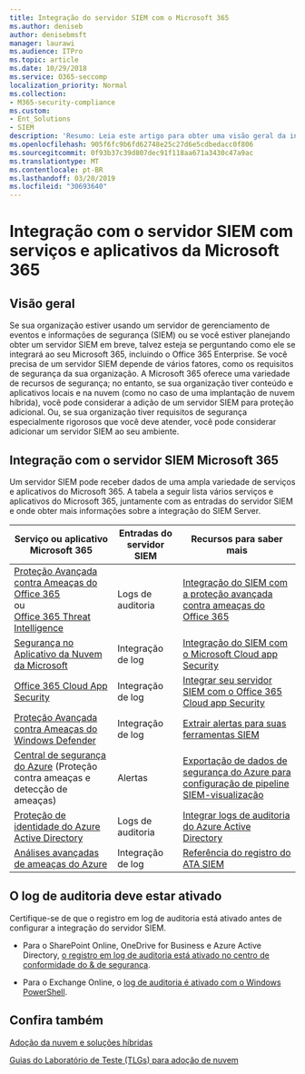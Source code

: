 ```yaml
---
title: Integração do servidor SIEM com o Microsoft 365
ms.author: deniseb
author: denisebmsft
manager: laurawi
ms.audience: ITPro
ms.topic: article
ms.date: 10/29/2018
ms.service: O365-seccomp
localization_priority: Normal
ms.collection:
- M365-security-compliance
ms.custom:
- Ent_Solutions
- SIEM
description: 'Resumo: Leia este artigo para obter uma visão geral da integração do SIEM Server com o Microsoft 365.'
ms.openlocfilehash: 905f6fc9b6fd62748e25c27d6e5cdbedacc0f806
ms.sourcegitcommit: 0f93b37c39d807dec91f118aa671a3430c47a9ac
ms.translationtype: MT
ms.contentlocale: pt-BR
ms.lasthandoff: 03/20/2019
ms.locfileid: "30693640"
---
```

# <a name="siem-server-integration-with-microsoft-365-services-and-applications"></a>Integração com o servidor SIEM com serviços e aplicativos da Microsoft 365

## <a name="overview"></a>Visão geral

Se sua organização estiver usando um servidor de gerenciamento de eventos e informações de segurança (SIEM) ou se você estiver planejando obter um servidor SIEM em breve, talvez esteja se perguntando como ele se integrará ao seu Microsoft 365, incluindo o Office 365 Enterprise. Se você precisa de um servidor SIEM depende de vários fatores, como os requisitos de segurança da sua organização. A Microsoft 365 oferece uma variedade de recursos de segurança; no entanto, se sua organização tiver conteúdo e aplicativos locais e na nuvem (como no caso de uma implantação de nuvem híbrida), você pode considerar a adição de um servidor SIEM para proteção adicional. Ou, se sua organização tiver requisitos de segurança especialmente rigorosos que você deve atender, você pode considerar adicionar um servidor SIEM ao seu ambiente.

## <a name="siem-server-integration-microsoft-365"></a>Integração com o servidor SIEM Microsoft 365

Um servidor SIEM pode receber dados de uma ampla variedade de serviços e aplicativos do Microsoft 365. A tabela a seguir lista vários serviços e aplicativos do Microsoft 365, juntamente com as entradas do servidor SIEM e onde obter mais informações sobre a integração do SIEM Server. 

| Serviço ou aplicativo Microsoft 365 | Entradas do servidor SIEM | Recursos para saber mais |
| --- | --- | --- |
| [Proteção Avançada contra Ameaças do Office 365](office-365-atp.md) <br/>   ou   <br/>[Office 365 Threat Intelligence](office-365-ti.md) | Logs de auditoria | [Integração do SIEM com a proteção avançada contra ameaças do Office 365](siem-integration-with-office-365-ti.md) |
| [Segurança no Aplicativo da Nuvem da Microsoft](https://docs.microsoft.com/cloud-app-security/what-is-cloud-app-security) | Integração de log | [Integração do SIEM com o Microsoft Cloud app Security](https://docs.microsoft.com/cloud-app-security/siem) |
| [Office 365 Cloud App Security](office-365-cas-overview.md) | Integração de log | [Integrar seu servidor SIEM com o Office 365 Cloud app Security](integrate-your-siem-server-with-office-365-cas.md) |
| [Proteção Avançada contra Ameaças do Windows Defender](https://docs.microsoft.com/windows/security/threat-protection/) | Integração de log | [Extrair alertas para suas ferramentas SIEM](https://docs.microsoft.com/windows/security/threat-protection/windows-defender-atp/configure-siem-windows-defender-advanced-threat-protection) |
| [Central de segurança do Azure](https://docs.microsoft.com/azure/security-center/security-center-intro) (Proteção contra ameaças e detecção de ameaças) | Alertas | [Exportação de dados de segurança do Azure para configuração de pipeline SIEM-visualização](https://docs.microsoft.com/azure/security-center/security-center-export-data-to-siem) |
| [Proteção de identidade do Azure Active Directory](https://docs.microsoft.com/azure/active-directory/identity-protection/overview) | Logs de auditoria | [Integrar logs de auditoria do Azure Active Directory](https://docs.microsoft.com/azure/security/security-azure-log-integration-ad) |
| [Análises avançadas de ameaças do Azure](https://docs.microsoft.com/azure/security/azure-threat-detection) | Integração de log | [Referência do registro do ATA SIEM](https://docs.microsoft.com/advanced-threat-analytics/cef-format-sa) |

## <a name="audit-logging-must-be-turned-on"></a>O log de auditoria deve estar ativado

Certifique-se de que o registro em log de auditoria está ativado antes de configurar a integração do servidor SIEM. 

- Para o SharePoint Online, OneDrive for Business e Azure Active Directory, [o registro em log de auditoria está ativado no centro de conformidade do & de segurança](https://docs.microsoft.com/office365/securitycompliance/turn-audit-log-search-on-or-off).

- Para o Exchange Online, o [log de auditoria é ativado com o Windows PowerShell](https://docs.microsoft.com/office365/securitycompliance/enable-mailbox-auditing).
 
## <a name="see-also"></a>Confira também


[Adoção da nuvem e soluções híbridas](https://docs.microsoft.com/office365/enterprise/cloud-adoption-and-hybrid-solutions)
  
[Guias do Laboratório de Teste (TLGs) para adoção de nuvem](https://docs.microsoft.com/office365/enterprise/cloud-adoption-test-lab-guides-tlgs)



